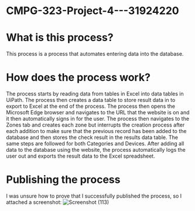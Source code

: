 # CMPG-323-Project-4---31924220

# What is this process?
This process is a process that automates entering data into the database.

# How does the process work?
The process starts by reading data from tables in Excel into data tables in UiPath.
The process then creates a data table to store result data in to export to Excel at the end of the process.
The process then opens the Microsoft Edge browser and navigates to the URL that the website is on and it then automatically signs in for the user.
The process then navigates to the Zones tab and creates each zone but interrupts the creation process after each addition to make sure that the previous record has been added to the database and then stores the check result in the results data table. The same steps are followed for both Categories and Devices.
After adding all data to the database using the website, the process automatically logs the user out and exports the result data to the Excel spreadsheet.

# Publishing the process
I was unsure how to prove that I successfully published the process, so I attached a screenshot:
![Screenshot (113)](https://user-images.githubusercontent.com/67644109/197999009-3ccdff87-24fd-4955-8f6c-7c8cce578995.png)

